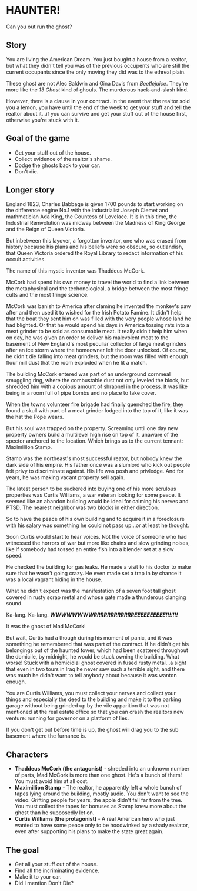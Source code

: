 # HAUNTER!
Can you out run the ghost?

## Story
You are living the American Dream. You just bought a house from a realtor, but what they didn't tell you was of the previous occupents who are still the current occupants since the only moving they did was to the ethreal plain.

These ghost are not Alec Baldwin and Gina Davis from *Beetlejuice*.  They're more like the *13 Ghost* kind of ghouls. The murderous hack-and-slash kind.

However, there is a clause in your contract. In the event that the realtor sold you a lemon, you have until the end of the week to get your stuff and tell the realtor about it...if you can survive and get your stuff out of the house first, otherwise you're stuck with it.

## Goal of the game

* Get your stuff out of the house.
* Collect evidence of the realtor's shame.
* Dodge the ghosts back to your car.
* Don't die.

## Longer story

England 1823, Charles Babbage is given 1700 pounds to start working on the difference engine No.1 with the industrialist Joseph Clemet and mathmatician Ada King, the Countess of Lovelace.  It is in this time, the Industrial Remvolution was midway between the Madness of King George and the Reign of Queen Victoria.

But inbetween this layover, a forgotton inventor, one who was erased from history because his plans and his beliefs were so obscure, so outlandish, that Queen Victoria ordered the Royal Library to redact information of his occult activities.

The name of this mystic inventor was Thaddeus McCork.

McCork had spend his own money to travel the world to find a link between the metaphysical and the techonological, a bridge between the most fringe cults and the most fringe science.

McCork was banish to America after claming he invented the monkey's paw after and then used it to wished for the Irish Potato Famine.  It didn't help that the boat they sent him on was filled with the very people whose land he had blighted.  Or that he would spend his days in America tossing rats into a meat grinder to be sold as consumable meat.  It really didn't help him when on day, he was given an order to deliver his malevolent meat to the basement of New England's most peculiar collector of large meat grinders after an ice storm where the homeowner left the door unlocked.  Of course, he didn't die falling into meat grinders, but the room was filled with enough flour mill dust that the room exploded when he lit a match.

The building McCork entered was part of an underground cornmeal smuggling ring, where the combustable dust not only leveled the block, but shredded him with a copious amount of shrapnel in the process.  It was like being in a room full of pipe bombs and no place to take cover.

When the towns volunteer fire brigade had finally quenched the fire, they found a skull with part of a meat grinder lodged into the top of it, like it was the hat the Pope wears.

But his soul was trapped on the property. Screaming until one day new property owners build a multilevel high rise on top of it, unaware of the spector anchored to the location.  Which brings us to the current tennant: Maximillion Stamp.

Stamp was the northeast's most successful reator, but nobody knew the dark side of his empire. His father once was a slumlord who kick out people felt privy to discriminate against.  His life was posh and privledge. And for years, he was making vacant property sell again.

The latest person to be suckered into buying one of his more scrulous properties was Curtis Williams, a war veteran looking for some peace.  It seemed like an abandon building would be ideal for calming his nerves and PTSD.  The nearest neighbor was two blocks in either direction.

So to have the peace of his own building and to acquire it in a foreclosure with his salary was something he could not pass up...or at least he thought.

Soon Curtis would start to hear voices.  Not the voice of someone who had witnessed the horrors of war but more like chains and slow grinding noises, like if somebody had tossed an entire fish into a blender set at a slow speed.

He checked the building for gas leaks. He made a visit to his doctor to make sure that he wasn't going crazy. He even made set a trap in by chance it was a local vagrant hiding in the house.

What he didn't expect was the manifestation of a seven foot tall ghost covered in rusty scrap metal and whose gate made a thunderous clanging sound.

Ka-lang. Ka-lang. ***WWWWWWWWRRRRRRRRRRRREEEEEEEEEE!!!!!!!***

It was the ghost of Mad McCork! 

But wait, Curtis had a though during his moment of panic, and it was something he remembered that was part of the contract.  If he didn't get his belongings out of the haunted tower, which had been scattered throughout the domicile, by midnight, he would be stuck owning the building.  What worse!  Stuck with a homicidial ghost covered in fused rusty metal...a sight that even in two tours in Iraq he never saw such a terrible sight, and there was much he didn't want to tell anybody about because it was wanton enough.

You are Curtis Williams, you must collect your nerves and collect your things and especially the deed to the building and make it to the parking garage without being grinded up by the vile apparition that was not mentioned at the real estate office so that you can crash the realtors new venture: running for governor on a platform of lies.

If you don't get out before time is up, the ghost will drag you to the sub basement where the furnance is.

## Characters

* **Thaddeus McCork (the antagonist)** - shreded into an unknown number of parts, Mad McCork is more than one ghost. He's a bunch of them!  You must avoid him at all cost.
* **Maximillion Stamp** - The realtor, he apparently left a whole bunch of tapes lying around the building, mostly audio. You don't want to see the video.  Grifting people for years, the apple didn't fall far from the tree.  You must collect the tapes for bonuses as Stamp knew more about the ghost than he supposedly let on.
* **Curtis Williams (the protagonist)** - A real American hero who just wanted to have some peace only to be hoodwinked by a shady realator, even after supporting his plans to make the state great again.

## The goal
* Get all your stuff out of the house.
* Find all the incriminating evidence.
* Make it to your car.
* Did I mention Don't Die?
